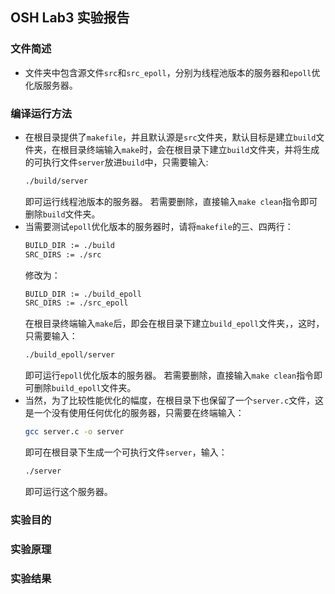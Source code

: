 ## OSH Lab3 实验报告
### 文件简述
- 文件夹中包含源文件`src`和`src_epoll`，分别为线程池版本的服务器和`epoll`优化版服务器。
### 编译运行方法
- 在根目录提供了`makefile`，并且默认源是`src`文件夹，默认目标是建立`build`文件夹，在根目录终端输入`make`时，会在根目录下建立`build`文件夹，并将生成的可执行文件`server`放进`build`中，只需要输入:
  ```bash
  ./build/server
  ```
  即可运行线程池版本的服务器。
  若需要删除，直接输入`make clean`指令即可删除`build`文件夹。
- 当需要测试`epoll`优化版本的服务器时，请将`makefile`的三、四两行：
  ```txt
  BUILD_DIR := ./build
  SRC_DIRS := ./src
  ```
  修改为：
  ```txt
  BUILD_DIR := ./build_epoll
  SRC_DIRS := ./src_epoll
  ```
  在根目录终端输入`make`后，即会在根目录下建立`build_epoll`文件夹，，这时，只需要输入：
  ```bash
  ./build_epoll/server
  ```
  即可运行`epoll`优化版本的服务器。
  若需要删除，直接输入`make clean`指令即可删除`build_epoll`文件夹。
- 当然，为了比较性能优化的幅度，在根目录下也保留了一个`server.c`文件，这是一个没有使用任何优化的服务器，只需要在终端输入：
  ```bash
  gcc server.c -o server
  ```
  即可在根目录下生成一个可执行文件`server`，输入：
  ```bash
  ./server
  ```
  即可运行这个服务器。
### 实验目的
### 实验原理
### 实验结果